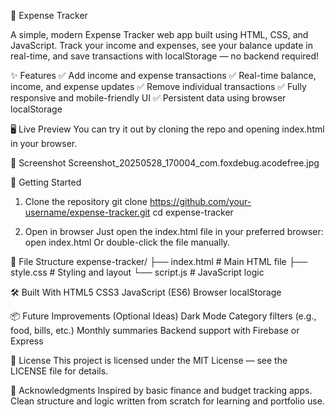 💸 Expense Tracker

A simple, modern Expense Tracker web app built using HTML, CSS, and JavaScript. Track your income and expenses, see your balance update in real-time, and save transactions with localStorage — no backend required!

✨ Features
✅ Add income and expense transactions
✅ Real-time balance, income, and expense updates
✅ Remove individual transactions
✅ Fully responsive and mobile-friendly UI
✅ Persistent data using browser localStorage

🖥️ Live Preview
You can try it out by cloning the repo and opening index.html in your browser.

📸 Screenshot
Screenshot_20250528_170004_com.foxdebug.acodefree.jpg 

🚀 Getting Started
1. Clone the repository
git clone https://github.com/your-username/expense-tracker.git
cd expense-tracker

2. Open in browser
Just open the index.html file in your preferred browser:
open index.html
Or double-click the file manually.

🧾 File Structure
expense-tracker/
├── index.html      # Main HTML file
├── style.css       # Styling and layout
└── script.js       # JavaScript logic

🛠 Built With
HTML5
CSS3
JavaScript (ES6)
Browser localStorage

📦 Future Improvements (Optional Ideas)
Dark Mode
Category filters (e.g., food, bills, etc.)
Monthly summaries
Backend support with Firebase or Express

📄 License
This project is licensed under the MIT License — see the LICENSE file for details.

🙌 Acknowledgments
Inspired by basic finance and budget tracking apps. Clean structure and logic written from scratch for learning and portfolio use.
